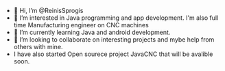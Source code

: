 - 👋 Hi, I’m @ReinisSprogis
- 👀 I’m interested in Java programming and app development. I'm also full time Manufacturing engineer on CNC machines
- 🌱 I’m currently learning Java and android development.
- 💞️ I’m looking to collaborate on interesting projects and mybe help from others with mine.
- I have also started Open sourece project JavaCNC that will be avalible soon.  

<!---
ReinisSprogis/ReinisSprogis is a ✨ special ✨ repository because its `README.md` (this file) appears on your GitHub profile.
You can click the Preview link to take a look at your changes.
--->
